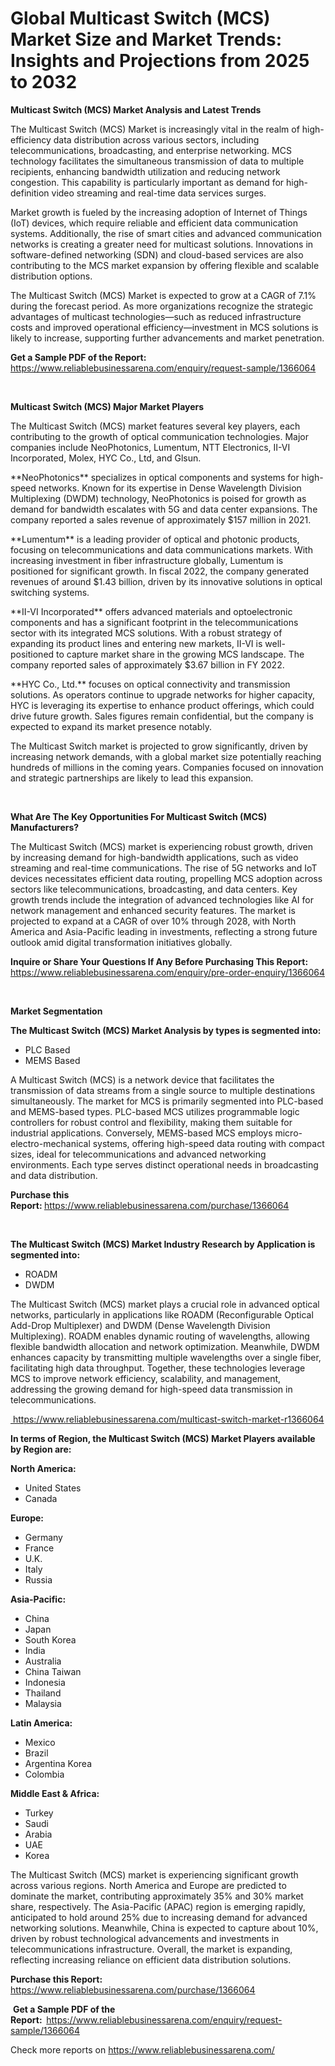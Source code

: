 <p><h1>Global Multicast Switch (MCS) Market Size and Market Trends: Insights and Projections from 2025 to 2032</h1></p><p><strong>Multicast Switch (MCS) Market Analysis and Latest Trends</strong></p>
<p><p>The Multicast Switch (MCS) Market is increasingly vital in the realm of high-efficiency data distribution across various sectors, including telecommunications, broadcasting, and enterprise networking. MCS technology facilitates the simultaneous transmission of data to multiple recipients, enhancing bandwidth utilization and reducing network congestion. This capability is particularly important as demand for high-definition video streaming and real-time data services surges.</p><p>Market growth is fueled by the increasing adoption of Internet of Things (IoT) devices, which require reliable and efficient data communication systems. Additionally, the rise of smart cities and advanced communication networks is creating a greater need for multicast solutions. Innovations in software-defined networking (SDN) and cloud-based services are also contributing to the MCS market expansion by offering flexible and scalable distribution options.</p><p>The Multicast Switch (MCS) Market is expected to grow at a CAGR of 7.1% during the forecast period. As more organizations recognize the strategic advantages of multicast technologies—such as reduced infrastructure costs and improved operational efficiency—investment in MCS solutions is likely to increase, supporting further advancements and market penetration.</p></p>
<p><strong>Get a Sample PDF of the Report:&nbsp;</strong> <a href="https://www.reliablebusinessarena.com/enquiry/request-sample/1366064?utm_campaign=2779&utm_medium=2&utm_source=Github&utm_content=ia&utm_term=06042025&utm_id=multicast-switch-mcs">https://www.reliablebusinessarena.com/enquiry/request-sample/1366064</a></p>
<p>&nbsp;</p>
<p><strong>Multicast Switch (MCS) Major Market Players</strong></p>
<p><p>The Multicast Switch (MCS) market features several key players, each contributing to the growth of optical communication technologies. Major companies include NeoPhotonics, Lumentum, NTT Electronics, II-VI Incorporated, Molex, HYC Co., Ltd, and Glsun.</p><p>**NeoPhotonics** specializes in optical components and systems for high-speed networks. Known for its expertise in Dense Wavelength Division Multiplexing (DWDM) technology, NeoPhotonics is poised for growth as demand for bandwidth escalates with 5G and data center expansions. The company reported a sales revenue of approximately $157 million in 2021.</p><p>**Lumentum** is a leading provider of optical and photonic products, focusing on telecommunications and data communications markets. With increasing investment in fiber infrastructure globally, Lumentum is positioned for significant growth. In fiscal 2022, the company generated revenues of around $1.43 billion, driven by its innovative solutions in optical switching systems.</p><p>**II-VI Incorporated** offers advanced materials and optoelectronic components and has a significant footprint in the telecommunications sector with its integrated MCS solutions. With a robust strategy of expanding its product lines and entering new markets, II-VI is well-positioned to capture market share in the growing MCS landscape. The company reported sales of approximately $3.67 billion in FY 2022.</p><p>**HYC Co., Ltd.** focuses on optical connectivity and transmission solutions. As operators continue to upgrade networks for higher capacity, HYC is leveraging its expertise to enhance product offerings, which could drive future growth. Sales figures remain confidential, but the company is expected to expand its market presence notably.</p><p>The Multicast Switch market is projected to grow significantly, driven by increasing network demands, with a global market size potentially reaching hundreds of millions in the coming years. Companies focused on innovation and strategic partnerships are likely to lead this expansion.</p></p>
<p>&nbsp;</p>
<p><strong>What Are The Key Opportunities For Multicast Switch (MCS) Manufacturers?</strong></p>
<p><p>The Multicast Switch (MCS) market is experiencing robust growth, driven by increasing demand for high-bandwidth applications, such as video streaming and real-time communications. The rise of 5G networks and IoT devices necessitates efficient data routing, propelling MCS adoption across sectors like telecommunications, broadcasting, and data centers. Key growth trends include the integration of advanced technologies like AI for network management and enhanced security features. The market is projected to expand at a CAGR of over 10% through 2028, with North America and Asia-Pacific leading in investments, reflecting a strong future outlook amid digital transformation initiatives globally.</p></p>
<p><strong>Inquire or Share Your Questions If Any Before Purchasing This Report:</strong> <a href="https://www.reliablebusinessarena.com/enquiry/pre-order-enquiry/1366064?utm_campaign=2779&utm_medium=2&utm_source=Github&utm_content=ia&utm_term=06042025&utm_id=multicast-switch-mcs">https://www.reliablebusinessarena.com/enquiry/pre-order-enquiry/1366064</a></p>
<p>&nbsp;</p>
<p><strong>Market Segmentation</strong></p>
<p><strong>The Multicast Switch (MCS) Market Analysis by types is segmented into:</strong></p>
<p><ul><li>PLC Based</li><li>MEMS Based</li></ul></p>
<p><p>A Multicast Switch (MCS) is a network device that facilitates the transmission of data streams from a single source to multiple destinations simultaneously. The market for MCS is primarily segmented into PLC-based and MEMS-based types. PLC-based MCS utilizes programmable logic controllers for robust control and flexibility, making them suitable for industrial applications. Conversely, MEMS-based MCS employs micro-electro-mechanical systems, offering high-speed data routing with compact sizes, ideal for telecommunications and advanced networking environments. Each type serves distinct operational needs in broadcasting and data distribution.</p></p>
<p><strong>Purchase this Report:&nbsp;</strong><a href="https://www.reliablebusinessarena.com/purchase/1366064?utm_campaign=2779&utm_medium=2&utm_source=Github&utm_content=ia&utm_term=06042025&utm_id=multicast-switch-mcs">https://www.reliablebusinessarena.com/purchase/1366064</a></p>
<p>&nbsp;</p>
<p><strong>The Multicast Switch (MCS) Market Industry Research by Application is segmented into:</strong></p>
<p><ul><li>ROADM</li><li>DWDM</li></ul></p>
<p><p>The Multicast Switch (MCS) market plays a crucial role in advanced optical networks, particularly in applications like ROADM (Reconfigurable Optical Add-Drop Multiplexer) and DWDM (Dense Wavelength Division Multiplexing). ROADM enables dynamic routing of wavelengths, allowing flexible bandwidth allocation and network optimization. Meanwhile, DWDM enhances capacity by transmitting multiple wavelengths over a single fiber, facilitating high data throughput. Together, these technologies leverage MCS to improve network efficiency, scalability, and management, addressing the growing demand for high-speed data transmission in telecommunications.</p></p>
<p><a href="https://www.reliablebusinessarena.com/multicast-switch-market-r1366064?utm_campaign=2779&utm_medium=2&utm_source=Github&utm_content=ia&utm_term=06042025&utm_id=multicast-switch-mcs">&nbsp;https://www.reliablebusinessarena.com/multicast-switch-market-r1366064</a></p>
<p><strong>In terms of Region, the Multicast Switch (MCS) Market Players available by Region are:</strong></p>
<p>
    <p> <strong> North America: </strong>
        <ul>
            <li>United States</li>
            <li>Canada</li>
        </ul>
        </p> 
    <p> <strong> Europe: </strong>
        <ul>
            <li>Germany</li>
            <li>France</li>
            <li>U.K.</li>
            <li>Italy</li>
            <li>Russia</li>
        </ul>
        </p> 
    <p> <strong> Asia-Pacific: </strong>
        <ul>
            <li>China</li>
            <li>Japan</li>
            <li>South Korea</li>
            <li>India</li>
            <li>Australia</li>
            <li>China Taiwan</li>
            <li>Indonesia</li>
            <li>Thailand</li>
            <li>Malaysia</li>
        </ul>
        </p> 
    <p> <strong> Latin America: </strong>
        <ul>
            <li>Mexico</li>
            <li>Brazil</li>
            <li>Argentina Korea</li>
            <li>Colombia</li>
        </ul>
        </p> 
    <p> <strong> Middle East & Africa: </strong>
        <ul>
            <li>Turkey</li>
            <li>Saudi</li>
            <li>Arabia</li>
            <li>UAE</li>
            <li>Korea</li>
        </ul>
    </p>
    </p>
<p><p>The Multicast Switch (MCS) market is experiencing significant growth across various regions. North America and Europe are predicted to dominate the market, contributing approximately 35% and 30% market share, respectively. The Asia-Pacific (APAC) region is emerging rapidly, anticipated to hold around 25% due to increasing demand for advanced networking solutions. Meanwhile, China is expected to capture about 10%, driven by robust technological advancements and investments in telecommunications infrastructure. Overall, the market is expanding, reflecting increasing reliance on efficient data distribution solutions.</p></p>
<p><strong>Purchase this Report: </strong><a href="https://www.reliablebusinessarena.com/purchase/1366064?utm_campaign=2779&utm_medium=2&utm_source=Github&utm_content=ia&utm_term=06042025&utm_id=multicast-switch-mcs">https://www.reliablebusinessarena.com/purchase/1366064</a></p>
<p>&nbsp;<strong>Get a Sample PDF of the Report:&nbsp;&nbsp;</strong><a href="https://www.reliablebusinessarena.com/enquiry/request-sample/1366064?utm_campaign=2779&utm_medium=2&utm_source=Github&utm_content=ia&utm_term=06042025&utm_id=multicast-switch-mcs">https://www.reliablebusinessarena.com/enquiry/request-sample/1366064</a></p>
<p><strong></strong></p>
<p>Check more reports on <a href="https://www.reliablebusinessarena.com/?utm_campaign=2779&utm_medium=2&utm_source=Github&utm_content=ia&utm_term=06042025&utm_id=multicast-switch-mcs">https://www.reliablebusinessarena.com/</a></p>